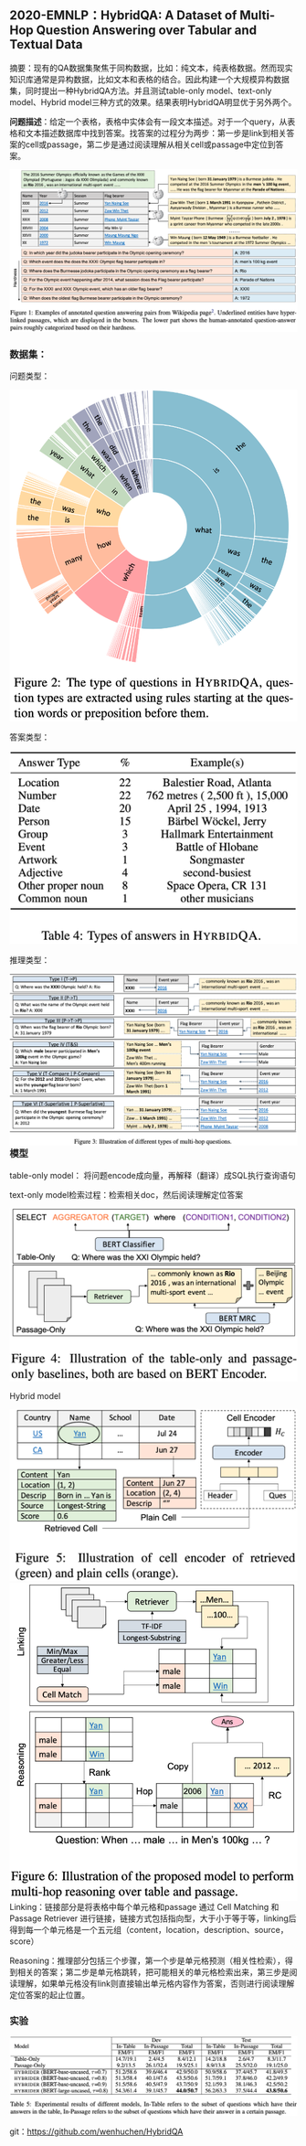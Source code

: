 ## 2020-EMNLP：HybridQA: A Dataset of Multi-Hop Question Answering over Tabular and Textual Data

摘要：现有的QA数据集聚焦于同构数据，比如：纯文本，纯表格数据。然而现实知识库通常是异构数据，比如文本和表格的结合。因此构建一个大规模异构数据集，同时提出一种HybridQA方法。并且测试table-only model、text-only model、Hybrid model三种方式的效果。结果表明HybridQA明显优于另外两个。



**问题描述**：给定一个表格，表格中实体会有一段文本描述。对于一个query，从表格和文本描述数据库中找到答案。找答案的过程分为两步：第一步是link到相关答案的cell或passage，第二步是通过阅读理解从相关cell或passage中定位到答案。

<img src="./pic/1723bc5e268668974a61ed9c3029ff04.png" style="zoom:60%;" align="mid"/>



### 数据集：

问题类型：

<img src="./pic/1634218196.png" style="zoom:60%;" align="mi d"/>



答案类型：

<img src="./pic/f09389d7d555b218a9e34ed4c3da13e0.png" style="zoom:60%;" align="mid"/>



推理类型：

<img src="./pic/93b4bb42e7fb65e501dce5a2abaacbc3.png" style="zoom:60%;" align="left"/>



### 模型

table-only model： 将问题encode成向量，再解释（翻译）成SQL执行查询语句

text-only model检索过程：检索相关doc，然后阅读理解定位答案

<img src="./pic/daa91a3e6e43234e6389aba67b0af758.png" style="zoom:60%;" align="mid"/>



Hybrid model

<img src="./pic/13e4966cf3a4c62fa6b912cf3c079bf1.png" style="zoom:80%;" align="mid"/>

<img src="./pic/1634221440.png" style="zoom:80%;" align="left"/>

Linking：链接部分是将表格中每个单元格和passage 通过  Cell Matching 和 Passage Retriever 进行链接，链接方式包括指向型，大于小于等于等，linking后得到每一个单元格是一个五元组（content，location，description、source，score）

Reasoning：推理部分包括三个步骤，第一个步是单元格预测（相关性检索），得到相关的答案；第二步是单元格跳转，把可能相关的单元格检索出来，第三步是阅读理解，如果单元格没有link则直接输出单元格内容作为答案，否则进行阅读理解定位答案的起止位置。



### 实验

<img src="./pic/33e80aab55a0341708f3f2437e7b8335.png" style="zoom:80%;" align="mid"/>



git：https://github.com/wenhuchen/HybridQA

